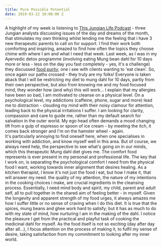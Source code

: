 ```yaml
---
title: Pure Possible Potential
date: 2019-03-22 10:08:00 Z
---
```


A highlight of my week is listening to [This Jungian Life Podcast](http://www.thisjungianlife.com/heres-the-podcast/) - three Jungian analysts discussing issues of the day and dreams of the month, that stimulates my own thinking whilst lending me the feeling that i have 3 new therapeutic parents to call on for support.  I find their work both comforting and inspiring, amazed to find how often the topics they choose chime with where I am and what I need that week.  Last week, as I was in my Ayervedic detox programme (involving eating Mung bean dahl for 10 days more or less - less on the day you fast completely - yes, it's a challenge) they discussed [food purity,](http://http://www.thisjungianlife.com/episode-49-dietary-over-regulation-and-the-pursuit-of-purity/) one i see with clients wanting to 'eat clean'. So, once again our paths crossed - they truly are my folks!
Everyone is taken aback that I will be restricting my diet to mung dahl for 10 days, partly from their own perspective, but also from knowing me and my food focused mind, they wonder how (and why) this will work... I explain that my allergies have been so bad, I am motivated to cleanse on a physical level. On a psychological level, my addictions (caffeine, phone, sugar and more) lead me to distraction - clouding my mind with their noisy clamour for attention, leading back to the physical irritations I suffer. I am looking for clarity, compassion and care to guide me, rather than my default search for salvation in the outer world. My ego head often demands a mood changing lift from a gulp of espresso or spoon of ice cream - by meeting the itch, it comes back stronger and I'm on the hamster wheel - again.  
It's particularly annoying to find oneself here, when one specialises in working with addiction, and know myself well in this area. But of course, we always need help, the perspective to see what's going on in our minds, which this therapeutic Mung dahl diet gives me.  The comfort food represents is ever present in my personal and professional life. The key that I work on, is separating the psychological comfort I need from the physical food I want, working towards inner alignment that desires healing.  As a kitchen therapist, I know it's not just the food i eat, but how I make it, that will answer my need. the quality of my attention, the nature of my intentions in the cooking choices i make, are crucial ingredients in the cleansing process. Essentially, I need mind body and spirit, my child, parent and adult self, all to pull together in the shared aim of feeling better - in myself.
Given the longevity and apparent strength of my food urges, it always amazes me how I suffer little or no sense of craving when I do this diet.  It is true that the spices, mung beans and ghee work hard to satisfy; but it has as much to do with my state of mind, how nurturing I am in the making of the dahl. I notice the pleasure I get from the practical and playful task of cooking the medicinal dahl for myself.  As the food itself is not so exciting (day after day after all...), I focus attention on the process of making it, to fulfil my sense of desire, taking satisfaction from my commitment to looking after my inner world.  